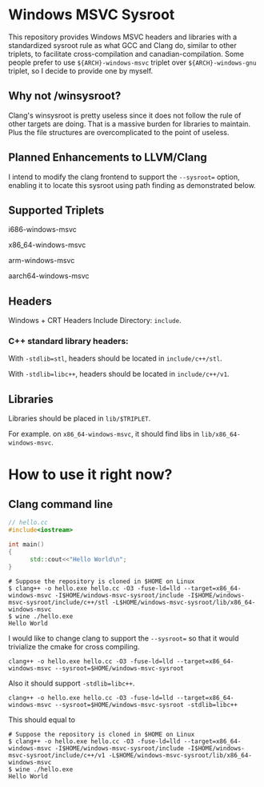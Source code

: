 # Windows MSVC Sysroot

This repository provides Windows MSVC headers and libraries with a standardized sysroot rule as what GCC and Clang do, similar to other triplets, to facilitate cross-compilation and canadian-compilation. Some people prefer to use ```${ARCH}-windows-msvc``` triplet over ```${ARCH}-windows-gnu``` triplet, so I decide to provide one by myself.

## Why not /winsysroot?
Clang's winsysroot is pretty useless since it does not follow the rule of other targets are doing. That is a massive burden for libraries to maintain. Plus the file structures are overcomplicated to the point of useless.

## Planned Enhancements to LLVM/Clang
I intend to modify the clang frontend to support the ```--sysroot=``` option, enabling it to locate this sysroot using path finding as demonstrated below.

## Supported Triplets
i686-windows-msvc

x86_64-windows-msvc

arm-windows-msvc

aarch64-windows-msvc

## Headers
Windows + CRT Headers Include Directory: ```include```.

### C++ standard library headers:
With ```-stdlib=stl```, headers should be located in ```include/c++/stl```.

With ```-stdlib=libc++```, headers should be located in ```include/c++/v1```.

## Libraries
Libraries should be placed in ```lib/$TRIPLET```.

For example. on ```x86_64-windows-msvc```, it should find libs in ```lib/x86_64-windows-msvc```.

# How to use it right now?

## Clang command line

```cpp
// hello.cc
#include<iostream>

int main()
{
      std::cout<<"Hello World\n";
}
```
```
# Suppose the repository is cloned in $HOME on Linux
$ clang++ -o hello.exe hello.cc -O3 -fuse-ld=lld --target=x86_64-windows-msvc -I$HOME/windows-msvc-sysroot/include -I$HOME/windows-msvc-sysroot/include/c++/stl -L$HOME/windows-msvc-sysroot/lib/x86_64-windows-msvc
$ wine ./hello.exe
Hello World
```

I would like to change clang to support the ```--sysroot=``` so that it would trivialize the cmake for cross compiling.

```
clang++ -o hello.exe hello.cc -O3 -fuse-ld=lld --target=x86_64-windows-msvc --sysroot=$HOME/windows-msvc-sysroot
```

Also it should support ```-stdlib=libc++```.

```
clang++ -o hello.exe hello.cc -O3 -fuse-ld=lld --target=x86_64-windows-msvc --sysroot=$HOME/windows-msvc-sysroot -stdlib=libc++
```

This should equal to

```
# Suppose the repository is cloned in $HOME on Linux
$ clang++ -o hello.exe hello.cc -O3 -fuse-ld=lld --target=x86_64-windows-msvc -I$HOME/windows-msvc-sysroot/include -I$HOME/windows-msvc-sysroot/include/c++/v1 -L$HOME/windows-msvc-sysroot/lib/x86_64-windows-msvc
$ wine ./hello.exe
Hello World
```

